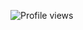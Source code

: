 
![Profile views](https://komarev.com/ghpvc/?username=KrishChauhan0104&label=Profile%20views&color=0e75b6&style=flat)


